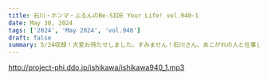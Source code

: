 ```yaml
---
title: 石川・ホンマ・ぶるんのBe-SIDE Your Life! vol.940-1
date: May 30, 2024
tags: ['2024', 'May 2024', 'vol.940']
draft: false
summary: 5/24収録！大変お待たせしました。すみません！石川さん、あこがれの人と仕事しました！
---
```


http://project-phi.ddo.jp/ishikawa/ishikawa940_1.mp3